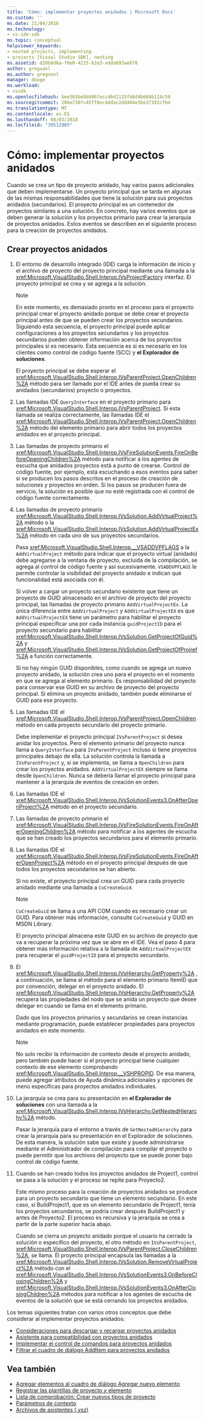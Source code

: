 ```yaml
---
title: 'Cómo: implementar proyectos anidados | Microsoft Docs'
ms.custom: ''
ms.date: 11/04/2016
ms.technology:
- vs-ide-sdk
ms.topic: conceptual
helpviewer_keywords:
- nested projects, implementing
- projects [Visual Studio SDK], nesting
ms.assetid: d20b8d6a-f0e0-4115-b3a3-edda893ae678
author: gregvanl
ms.author: gregvanl
manager: douge
ms.workload:
- vssdk
ms.openlocfilehash: bee3b5bebb8067ecc4bd1115f46d4b668b114c50
ms.sourcegitcommit: 206e738fc45ff8ec4ddac2dd484e5be37192cfbd
ms.translationtype: MT
ms.contentlocale: es-ES
ms.lasthandoff: 08/03/2018
ms.locfileid: "39512905"
---
```

# <a name="how-to-implement-nested-projects"></a>Cómo: implementar proyectos anidados

Cuando se crea un tipo de proyecto anidado, hay varios pasos adicionales que deben implementarse. Un proyecto principal que se tarda en algunas de las mismas responsabilidades que tiene la solución para sus proyectos anidados (secundarios). El proyecto principal es un contenedor de proyectos similares a una solución. En concreto, hay varios eventos que se deben generar la solución y los proyectos primario para crear la jerarquía de proyectos anidados. Estos eventos se describen en el siguiente proceso para la creación de proyectos anidados.

## <a name="create-nested-projects"></a>Crear proyectos anidados

1.  El entorno de desarrollo integrado (IDE) carga la información de inicio y el archivo de proyecto del proyecto principal mediante una llamada a la <xref:Microsoft.VisualStudio.Shell.Interop.IVsProjectFactory> interfaz. El proyecto principal se crea y se agrega a la solución.

    > [!NOTE]
    > En este momento, es demasiado pronto en el proceso para el proyecto principal crear el proyecto anidado porque se debe crear el proyecto principal antes de que se pueden crear los proyectos secundarios. Siguiendo esta secuencia, el proyecto principal puede aplicar configuraciones a los proyectos secundarios y los proyectos secundarios pueden obtener información acerca de los proyectos principales si es necesario. Esta secuencia es si es necesario en los clientes como control de código fuente (SCC) y **el Explorador de soluciones**.

     El proyecto principal se debe esperar el <xref:Microsoft.VisualStudio.Shell.Interop.IVsParentProject.OpenChildren%2A> método para ser llamado por el IDE antes de pueda crear su anidados (secundarios) proyecto o proyectos.

2.  Las llamadas IDE `QueryInterface` en el proyecto primario para <xref:Microsoft.VisualStudio.Shell.Interop.IVsParentProject>. Si esta llamada se realiza correctamente, las llamadas IDE el <xref:Microsoft.VisualStudio.Shell.Interop.IVsParentProject.OpenChildren%2A> método del elemento primario para abrir todos los proyectos anidados en el proyecto principal.

3.  Las llamadas de proyecto primario el <xref:Microsoft.VisualStudio.Shell.Interop.IVsFireSolutionEvents.FireOnBeforeOpeningChildren%2A> método para notificar a los agentes de escucha que anidados proyectos está a punto de crearse. Control de código fuente, por ejemplo, está escuchando a esos eventos para saber si se producen los pasos descritos en el proceso de creación de soluciones y proyectos en orden. Si los pasos se producen fuera de servicio, la solución es posible que no esté registrada con el control de código fuente correctamente.

4.  Las llamadas de proyecto primario <xref:Microsoft.VisualStudio.Shell.Interop.IVsSolution.AddVirtualProject%2A> método o la <xref:Microsoft.VisualStudio.Shell.Interop.IVsSolution.AddVirtualProjectEx%2A> método en cada uno de sus proyectos secundarios.

     Pasa <xref:Microsoft.VisualStudio.Shell.Interop.__VSADDVPFLAGS> a la `AddVirtualProject` método para indicar que el proyecto virtual (anidado) debe agregarse a la ventana de proyecto, excluida de la compilación, se agrega al control de código fuente y así sucesivamente. `VSADDVPFLAGS` le permite controlar la visibilidad del proyecto anidado e indican qué funcionalidad está asociada con él.

     Si volver a cargar un proyecto secundario existente que tiene un proyecto de GUID almacenado en el archivo de proyecto del proyecto principal, las llamadas de proyecto primario `AddVirtualProjectEx`. La única diferencia entre `AddVirtualProject` y `AddVirtualProjectEX` es que `AddVirtualProjectEX` tiene un parámetro para habilitar el proyecto principal especificar una por cada instancia `guidProjectID` para el proyecto secundario para habilitar <xref:Microsoft.VisualStudio.Shell.Interop.IVsSolution.GetProjectOfGuid%2A> y <xref:Microsoft.VisualStudio.Shell.Interop.IVsSolution.GetProjectOfProjref%2A> a función correctamente.

     Si no hay ningún GUID disponibles, como cuando se agrega un nuevo proyecto anidado, la solución crea uno para el proyecto en el momento en que se agrega al elemento primario. Es responsabilidad del proyecto para conservar ese GUID en su archivo de proyecto del proyecto principal. Si elimina un proyecto anidado, también puede eliminarse el GUID para ese proyecto.

5.  Las llamadas IDE el <xref:Microsoft.VisualStudio.Shell.Interop.IVsParentProject.OpenChildren> método en cada proyecto secundario del proyecto primario.

     Debe implementar el proyecto principal `IVsParentProject` si desea anidar los proyectos. Pero el elemento primario del proyecto nunca llama a `QueryInterface` para `IVsParentProject` incluso si tiene proyectos principales debajo de ella. La solución controla la llamada a `IVsParentProject` y, si se implementa, se llama a `OpenChildren` para crear los proyectos anidados. `AddVirtualProjectEX` siempre se llama desde `OpenChildren`. Nunca se debería llamar el proyecto principal para mantener a la jerarquía de eventos de creación en orden.

6.  Las llamadas IDE el <xref:Microsoft.VisualStudio.Shell.Interop.IVsSolutionEvents3.OnAfterOpenProject%2A> método en el proyecto secundario.

7.  Las llamadas de proyecto primario el <xref:Microsoft.VisualStudio.Shell.Interop.IVsFireSolutionEvents.FireOnAfterOpeningChildren%2A> método para notificar a los agentes de escucha que se han creado los proyectos secundarios para el elemento primario.

8.  Las llamadas IDE el <xref:Microsoft.VisualStudio.Shell.Interop.IVsFireSolutionEvents.FireOnAfterOpenProject%2A> método en el proyecto principal después de que todos los proyectos secundarios se han abierto.

     Si no existe, el proyecto principal crea un GUID para cada proyecto anidado mediante una llamada a `CoCreateGuid`.

    > [!NOTE]
    > `CoCreateGuid` se llama a una API COM cuando es necesario crear un GUID. Para obtener más información, consulte `CoCreateGuid` y GUID en MSDN Library.

     El proyecto principal almacena este GUID en su archivo de proyecto que va a recuperar la próxima vez que se abre en el IDE. Vea el paso 4 para obtener más información relativa a la llamada de `AddVirtualProjectEX` para recuperar el `guidProjectID` para el proyecto secundario.

9. El <xref:Microsoft.VisualStudio.Shell.Interop.IVsHierarchy.GetProperty%2A> , a continuación, se llama al método para el elemento primario ItemID que por convención, delegar en el proyecto anidado. El <xref:Microsoft.VisualStudio.Shell.Interop.IVsHierarchy.GetProperty%2A> recupera las propiedades del nodo que se anida un proyecto que desee delegar en cuando se llama en el elemento primario.

     Dado que los proyectos primarios y secundarios se crean instancias mediante programación, puede establecer propiedades para proyectos anidados en este momento.

    > [!NOTE]
    > No solo recibir la información de contexto desde el proyecto anidado, pero también puede hacer si el proyecto principal tiene cualquier contexto de ese elemento comprobando <xref:Microsoft.VisualStudio.Shell.Interop.__VSHPROPID>. De esa manera, puede agregar atributos de Ayuda dinámica adicionales y opciones de menú específicas para proyectos anidados individuales.

10. La jerarquía se crea para su presentación en **el Explorador de soluciones** con una llamada a la <xref:Microsoft.VisualStudio.Shell.Interop.IVsHierarchy.GetNestedHierarchy%2A> método.

     Pasar la jerarquía para el entorno a través de `GetNestedHierarchy` para crear la jerarquía para su presentación en el Explorador de soluciones. De esta manera, la solución sabe que existe y puede administrarse mediante el Administrador de compilación para compilar el proyecto o puede permitir que los archivos del proyecto que se puede poner bajo control de código fuente.

11. Cuando se han creado todos los proyectos anidados de Project1, control se pasa a la solución y el proceso se repite para Proyecto2.

     Este mismo proceso para la creación de proyectos anidados se produce para un proyecto secundario que tiene un elemento secundario. En este caso, si BuildProject1, que es un elemento secundario de Project1, tenía los proyectos secundarios, se podría crear después BuildProject1 y antes de Proyecto2. El proceso es recursiva y la jerarquía se crea a partir de la parte superior hacia abajo.

     Cuando se cierra un proyecto anidado porque el usuario ha cerrado la solución o específico del proyecto, el otro método en `IVsParentProject`, <xref:Microsoft.VisualStudio.Shell.Interop.IVsParentProject.CloseChildren%2A>, se llama. El proyecto principal encapsula las llamadas a la <xref:Microsoft.VisualStudio.Shell.Interop.IVsSolution.RemoveVirtualProject%2A> método con el <xref:Microsoft.VisualStudio.Shell.Interop.IVsSolutionEvents3.OnBeforeClosingChildren%2A> y <xref:Microsoft.VisualStudio.Shell.Interop.IVsSolutionEvents3.OnAfterClosingChildren%2A> métodos para notificar a los agentes de escucha de eventos de la solución que se está cerrando los proyectos anidados.

Los temas siguientes tratan con varios otros conceptos que debe considerar al implementar proyectos anidados:

- [Consideraciones para descargar y recargar proyectos anidados](../../extensibility/internals/considerations-for-unloading-and-reloading-nested-projects.md)
- [Asistente para compatibilidad con proyectos anidados](../../extensibility/internals/wizard-support-for-nested-projects.md)
- [Implementar el control de comandos para proyectos anidados](../../extensibility/internals/implementing-command-handling-for-nested-projects.md)
- [Filtrar el cuadro de diálogo AddItem para proyectos anidados](../../extensibility/internals/filtering-the-additem-dialog-box-for-nested-projects.md)

## <a name="see-also"></a>Vea también

- [Agregar elementos al cuadro de diálogo Agregar nuevo elemento](../../extensibility/internals/adding-items-to-the-add-new-item-dialog-boxes.md)
- [Registrar las plantillas de proyecto y elemento](../../extensibility/internals/registering-project-and-item-templates.md)
- [Lista de comprobación: Crear nuevos tipos de proyecto](../../extensibility/internals/checklist-creating-new-project-types.md)
- [Parámetros de contexto](../../extensibility/internals/context-parameters.md)
- [Archivos de asistentes (.vsz)](../../extensibility/internals/wizard-dot-vsz-file.md)